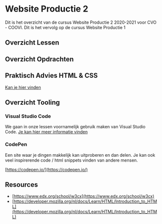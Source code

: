 # Website Productie 2

Dit is het overzicht van de cursus Website Productie 2 2020-2021 voor CVO - COOVI.
Dit is het vervolg op de cursus Website Productie 1

## Overzicht Lessen



## Overzicht Opdrachten

## Praktisch Advies HTML & CSS

[Kan je hier vinden](./praktisch-advies)

## Overzicht Tooling

### Visual Studio Code

We gaan in onze lessen voornamelijk gebruik maken van Visual Studio Code. [Je kan hier meer informatie vinden](visual-code-extensions.md)

### CodePen
Een site waar je dingen makkelijk kan uitproberen en dan delen. Je kan ook veel inspirerende code / html snippets vinden van andere mensen.

[https://codepen.io/](https://codepen.io/)

## Resources

- [https://www.edx.org/school/w3cx](https://www.edx.org/school/w3cx)
- [https://developer.mozilla.org/nl/docs/Learn/HTML/Introduction_to_HTML](https://developer.mozilla.org/nl/docs/Learn/HTML/Introduction_to_HTML)
